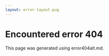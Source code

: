 ```yaml
---
layout: error-layout.pug
---
```


# Encountered error 404

This page was generated using error404alt.md.

